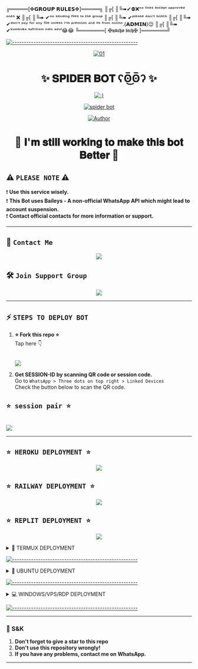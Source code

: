 ╔═════[✥𝗚𝗥𝗢𝗨𝗣 𝗥𝗨𝗟𝗘𝗦✥]═════╗
║╔[
║╚➠✔⛔❌ⁿᵒ ˡⁱⁿᵏˢ ᵉˣᶜᵉᵖᵗ ᵃᵖᵖʳᵒᵛᵉᵈ ᵒⁿᵉˢ ❌
║╔[
║╚➠ ✔ⁿᵒ ˢᵉⁿᵈⁱⁿᵍ ᶠⁱˡᵉˢ ᵗᵒ ᵗʰᵉ ᵍʳᵒᵘᵖ
║╔[
║╚➠ ✔ᵖˡᵉᵃˢᵉ ᵈᵒⁿ'ᵗ ˢⁿⁱᵗᶜʰ
║╔[
║╚➠ ✔ᵈᵒⁿ'ᵗ ᵖᵃʸ ᶠᵒʳ ᵃⁿʸ ᶠⁱˡᵉ ᵘⁿˡᵉˢˢ ⁱ'ᵗˢ ᵖʳᵉᵐⁱᵘᵐ ᵃⁿᵈ ⁱᵗˢ ᶠʳᵒᵐ ⁿᵘᶜʰᵒ.(𝗔𝗗𝗠𝗜𝗡)😌
║╔[
║╚➠ ✔ᵏᵘᵐᵇᵘᵏᵃ ˢᵃᶠʳⁱᶜᵒᵐ ⁿᵈⁱᵒ ᵃᵈᵘⁱ😂😂
╚═══════[ ✠𝖓𝖚𝖈𝖍𝖔 𝖙𝖊𝖈𝖍✠ ]═══════╝


[![-----------------------------------------------------](https://raw.githubusercontent.com/andreasbm/readme/master/assets/lines/colored.png)](#table-of-contents)

<p align="center">
    <a href="https://ibb.co/N6NMDtn"><img src="https://files.catbox.moe/32zvqb.jpg" alt="01" border="0" /></a>
</p>

<h1 align="center">✨  𝐒𝐏𝐈𝐃𝐄𝐑 𝐁𝐎𝐓 ʕʘ̅͜ʘ̅ʔ ✨</h1>
<p align="center">
 <a href="https://github.com/spider660"><img src="http://readme-tyng-svg.herokuapp.com?color=FFFFFF&center=true&vCenter=true&multiline=false&lines= 𝐒𝐏𝐈𝐃𝐄𝐑 𝐁𝐎𝐓 +𝐁𝐎𝐓+𝐌𝐮𝐥𝐭𝐢+𝐃𝐞𝐯𝐢𝐜𝐞;𝐁𝐚𝐬𝐞𝐝+𝐨𝐧+𝐈𝐦𝐘𝐚𝐧𝐗𝐢𝐚𝐨;𝐑𝐞𝐜𝐨𝐝𝐞𝐝+𝐁𝐲+spider;𝐒𝐭𝐚𝐫+𝐚𝐧𝐝+𝐅𝐨𝐫𝐤+𝐭𝐡𝐢𝐬+𝐑𝐞𝐩𝐨+𝐟𝐨𝐫+𝐬𝐮𝐩𝐩𝐨𝐫𝐭;𝐅𝐨𝐥𝐥𝐨𝐰+𝐌𝐲+𝐆𝐢𝐭𝐡𝐮𝐛+𝐀𝐜𝐜𝐨𝐮𝐧𝐭" alt=":)"></a>
</p>

<p align="center">
 <a href="#"><img title="spider bot" src="https://img.shields.io/badge/𝐖𝐡𝐚𝐭𝐬𝐚𝐩𝐩 𝐁𝐎𝐓-𝐆𝐫𝐞𝐞𝐧?colorA=%23ff0000&colorB=%23017e40&style=for-the-badge&logo=whatsapp&logoColor=white&style=flat-square&labelColor=black"></a>
</p>

<p align="center">
<a href="https://github.com/spider660"><img title="Author" src="https://img.shields.io/badge/𝐀𝐔𝐓𝐇𝐎𝐑-spider-𝐆𝐫𝐞𝐞𝐧?style=for-the-badge&logo=github&style=flat-square&labelColor=black"></a>
</p>

<h1 align="center">🚀 𝐈'𝐦 𝐬𝐭𝐢𝐥𝐥 𝐰𝐨𝐫𝐤𝐢𝐧𝐠 𝐭𝐨 𝐦𝐚𝐤𝐞 𝐭𝐡𝐢𝐬 𝐛𝐨𝐭 𝐁𝐞𝐭𝐭𝐞𝐫 🚀</h1>

## ⚠️ ````PLEASE NOTE```` ⚠️

❗ **Use this service wisely.**  
❗ **This Bot uses Baileys - A non-official WhatsApp API which might lead to account suspension.**  
❗ **Contact official contacts for more information or support.**

---------

## 💌 ```Contact Me```

<p align="center">
<a href="https://api.whatsapp.com/send?phone=254112011036&text=𝐇𝐢 spider">
  <img src="https://img.shields.io/badge/𝐂𝐨𝐧𝐭𝐚𝐜𝐭 𝐃𝐞𝐯 spider-25D366?style=for-the-badge&logo=whatsapp&logoColor=white&style=flat-square&labelColor=black">
</a>
</p>

## 🛠️ ```Join Support Group```

<p align="center">
<a href="https://chat.whatsapp.com/F7MTnBU19oj3UjXL54k3Dg">
  <img src="https://img.shields.io/badge/𝐒𝐮𝐩𝐩𝐨𝐫𝐭 𝐆𝐫𝐨𝐮𝐩-25D366?style=for-the-badge&logo=whatsapp&logoColor=white&style=flat-square&labelColor=black">
</a>
</p>

---------


## ⚡ ```STEPS TO DEPLOY BOT```

1. **⭐ Fork this repo ⭐**  
   Tap here 👇  

   <br>
   <a href="https://github.com/spider660/spider-bot/fork">
     <img src="https://img.shields.io/badge/𝐅𝐎𝐑𝐊  𝐒𝐩𝐢𝐝𝐞𝐫 -bot-𝐁𝐥𝐚𝐜𝐤?style=for-the-badge&logo=stackshare&style=flat-square&labelColor=black">
   </a>

2. **Get SESSION-ID by scanning QR code or session code.**  
   Go to `WhatsApp > Three dots on top right > Linked Devices`  
   Check the button below to scan the QR code.


## ```⭐ session pair ⭐```

   <br>
   <a href='https://pair-code-uvs7.onrender.com' target="_blank">
     <img src='https://img.shields.io/badge/pair_code & qr-100000?style=for-the-badge&logo=scan&logoColor=white&labelColor=black&color=red&style=flat-square'>
   </a>

---------

## ```⭐ HEROKU DEPLOYMENT ⭐```

<p align="center">
<a href="https://dashboard.heroku.com/new?button-url=https://github.com/spider660/spider-bot&template=https://github.com/spider660/spider-bot.git">
  <img src="https://img.shields.io/badge/𝐃𝐞𝐩𝐥𝐨𝐲 𝐨𝐧 𝐇𝐞𝐫𝐨𝐤𝐮-430098?style=for-the-badge&logo=heroku&logoColor=white&style=flat-square&labelColor=black">
</a>
</p>

## ```⭐ RAILWAY DEPLOYMENT ⭐```

<p align="center">
<a href="https://railway.app">
  <img src="https://img.shields.io/badge/𝐃𝐞𝐩𝐥𝐨𝐲 𝐨𝐧 𝐑𝐚𝐢𝐥𝐰𝐚𝐲-0B0D0E?style=for-the-badge&logo=railway&logoColor=white&style=flat-square&labelColor=black">
</a>
</p>

## ```⭐ REPLIT DEPLOYMENT ⭐```

<p align="center">
<a href="https://repl.it/github/spider660/spider-webx-md">
  <img src="https://img.shields.io/badge/𝐑𝐮𝐧 𝐨𝐧 𝐑𝐞𝐩𝐥𝐢𝐭-0D101E?style=for-the-badge&logo=replit&logoColor=white&style=flat-square&labelColor=black">
</a>
</p>

<details>
<summary>📱 TERMUX DEPLOYMENT</summary>

## ❌ Not Available for Deployment on Termux

This script is **not deployable** on Termux but soon it will be. Please use other deployment options like Heroku, Railway, or Replit.

</details>

[![-----------------------------------------------------](https://raw.githubusercontent.com/andreasbm/readme/master/assets/lines/colored.png)](#table-of-contents)

<details>
<summary>🐧 UBUNTU DEPLOYMENT</summary>

## ❌ Not Available for Deployment on Ubuntu

This script is **not deployable** on Ubuntu. Please use other deployment options like Heroku, Railway, or Replit.

</details>

[![-----------------------------------------------------](https://raw.githubusercontent.com/andreasbm/readme/master/assets/lines/colored.png)](#table-of-contents)

<details>
<summary>💻 WINDOWS/VPS/RDP DEPLOYMENT</summary>

## ❌ Not Available for Deployment on Windows/VPS/RDP

This script is **not deployable** on Windows, VPS, or RDP. Please use other deployment options like Heroku, Railway, or Replit.

</details>

[![-----------------------------------------------------](https://raw.githubusercontent.com/andreasbm/readme/master/assets/lines/colored.png)](#table-of-contents)

---------

### 📮 S&K  
1. **Don't forget to give a star to this repo**  
2. **Don't use this repository wrongly!**  
3. **If you have any problems, contact me on WhatsApp.**

---------
